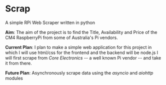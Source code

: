 # Scrap
A simple RPi Web Scraper written in python

__Aim__:
The aim of the project is to find the Title, Availability and Price of the CM4 RaspberryPi from some of Australia's Pi vendors.

__Current Plan__:
I plan to make a simple web application for this project in which I will use html/css for the frontend and the backend will be node.js
I will first scrape from *Core Electronics* -- a well known Pi vendor -- and take it from there. 

__Future Plan__:
Asynchronously scrape data using the *asyncio* and *aiohttp* modules

